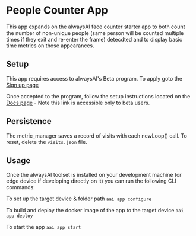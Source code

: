 # People Counter App
This app expands on the alwaysAI face counter starter app to both count the number of non-unique people (same person will be counted multiple times if they exit and re-enter the frame) detecdted and to display basic time metrics on those appearances.

## Setup
This app requires access to alwaysAI's Beta program. To apply goto the [Sign up page](https://dashboard.alwaysai.co/docs/getting_started/introduction.html)

Once accepted to the program, follow the setup instructions located on the [Docs page](https://dashboard.alwaysai.co/docs/getting_started/introduction.html) - Note this link is accessible only to beta users.

## Persistence
The metric_manager saves a record of visits with each newLoop() call. To reset, delete the `visits.json` file.

## Usage
Once the alwaysAI toolset is installed on your development machine (or edge device if developing directly on it) you can run the following CLI commands:

To set up the target device & folder path
`aai app configure`

To build and deploy the docker image of the app to the target device
`aai app deploy`

To start the app
`aai app start`
